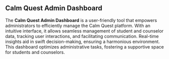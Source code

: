 ## Calm Quest Admin Dashboard

The **Calm Quest Admin Dashboard** is a user-friendly tool that empowers administrators to efficiently manage the Calm Quest platform. With an intuitive interface, it allows seamless management of student and counselor data, tracking user interactions, and facilitating communication. Real-time insights aid in swift decision-making, ensuring a harmonious environment. This dashboard optimizes administrative tasks, fostering a supportive space for students and counselors.
